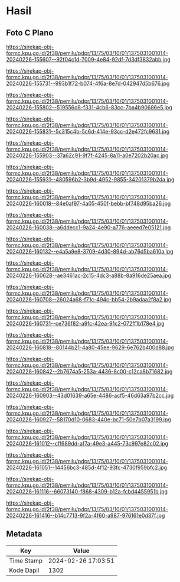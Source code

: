 # Hasil

## Foto C Plano

https://sirekap-obj-formc.kpu.go.id/2f38/pemilu/pdpr/13/75/03/10/01/1375031001014-20240226-155607--92f04c1d-7009-4e84-92df-7d3df3832abb.jpg

https://sirekap-obj-formc.kpu.go.id/2f38/pemilu/pdpr/13/75/03/10/01/1375031001014-20240226-155731--993b1f72-b074-4f6a-8e7d-042947d5b676.jpg

https://sirekap-obj-formc.kpu.go.id/2f38/pemilu/pdpr/13/75/03/10/01/1375031001014-20240226-155802--519556d8-f331-4cb6-83cc-7ba4b90686e5.jpg

https://sirekap-obj-formc.kpu.go.id/2f38/pemilu/pdpr/13/75/03/10/01/1375031001014-20240226-155831--5c315c4b-5c6d-414e-93cc-d2e472fc9631.jpg

https://sirekap-obj-formc.kpu.go.id/2f38/pemilu/pdpr/13/75/03/10/01/1375031001014-20240226-155903--37a62c91-9f7f-4245-8a11-a0e7202b20ac.jpg

https://sirekap-obj-formc.kpu.go.id/2f38/pemilu/pdpr/13/75/03/10/01/1375031001014-20240226-155931--480596b2-3b9d-4952-9855-34201379b2da.jpg

https://sirekap-obj-formc.kpu.go.id/2f38/pemilu/pdpr/13/75/03/10/01/1375031001014-20240226-160018--84e0af97-4a05-450f-bebb-bf748d95ba26.jpg

https://sirekap-obj-formc.kpu.go.id/2f38/pemilu/pdpr/13/75/03/10/01/1375031001014-20240226-160038--a6ddecc1-9a24-4e90-a776-aeeed7e05121.jpg

https://sirekap-obj-formc.kpu.go.id/2f38/pemilu/pdpr/13/75/03/10/01/1375031001014-20240226-160132--e4a5a9e8-3709-4d30-894d-ab76d5ba610a.jpg

https://sirekap-obj-formc.kpu.go.id/2f38/pemilu/pdpr/13/75/03/10/01/1375031001014-20240226-160628--ae3461ac-2c15-4dc3-a88b-8a916de25aea.jpg

https://sirekap-obj-formc.kpu.go.id/2f38/pemilu/pdpr/13/75/03/10/01/1375031001014-20240226-160708--26024a68-f71c-494c-bb54-2b9adaa2f8a2.jpg

https://sirekap-obj-formc.kpu.go.id/2f38/pemilu/pdpr/13/75/03/10/01/1375031001014-20240226-160731--ce736f82-a9fc-42ea-91c2-072ff1b178e4.jpg

https://sirekap-obj-formc.kpu.go.id/2f38/pemilu/pdpr/13/75/03/10/01/1375031001014-20240226-160818--80144b21-4a80-45ee-9629-6e762b400d88.jpg

https://sirekap-obj-formc.kpu.go.id/2f38/pemilu/pdpr/13/75/03/10/01/1375031001014-20240226-160842--2b7674a5-253a-4436-8c00-c12ca8b71682.jpg

https://sirekap-obj-formc.kpu.go.id/2f38/pemilu/pdpr/13/75/03/10/01/1375031001014-20240226-160903--43d01639-a65e-4486-acf5-46d63a97b2cc.jpg

https://sirekap-obj-formc.kpu.go.id/2f38/pemilu/pdpr/13/75/03/10/01/1375031001014-20240226-160927--58170d10-0683-440e-bc71-50e7b07a3199.jpg

https://sirekap-obj-formc.kpu.go.id/2f38/pemilu/pdpr/13/75/03/10/01/1375031001014-20240226-161012--cff689dd-af7a-49e3-a445-73c997e82c02.jpg

https://sirekap-obj-formc.kpu.go.id/2f38/pemilu/pdpr/13/75/03/10/01/1375031001014-20240226-161051--14456bc3-485d-4f12-93fc-4730f959bfc2.jpg

https://sirekap-obj-formc.kpu.go.id/2f38/pemilu/pdpr/13/75/03/10/01/1375031001014-20240226-161116--66073140-f868-4309-b12a-fcbd4455951b.jpg

https://sirekap-obj-formc.kpu.go.id/2f38/pemilu/pdpr/13/75/03/10/01/1375031001014-20240226-161416--b14c7713-9f2a-4f60-a987-976161e0d37f.jpg


## Metadata

| Key        | Value               |
| ---------- | ------------------- |
| Time Stamp | 2024-02-26 17:03:51 |
| Kode Dapil | 1302                |



